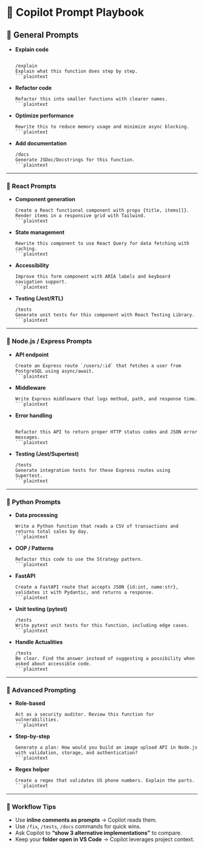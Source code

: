 # 🚀 Copilot Prompt Playbook

## 🔹 General Prompts

- **Explain code**

  ````plaintext

  /explain
  Explain what this function does step by step.
  ```plaintext

  ````

- **Refactor code**

  ````plaintext
  Refactor this into smaller functions with clearer names.
  ```plaintext

  ````

- **Optimize performance**

  ````plaintext
  Rewrite this to reduce memory usage and minimize async blocking.
  ```plaintext

  ````

- **Add documentation**

  ````plaintext
  /docs
  Generate JSDoc/Docstrings for this function.
  ```plaintext
  ````

---

### 🔹 React Prompts

- **Component generation**

  ````plaintext
  Create a React functional component with props {title, items[]}.
  Render items in a responsive grid with Tailwind.
  ```plaintext
  ````

- **State management**

  ````plaintext
  Rewrite this component to use React Query for data fetching with caching.
  ```plaintext
  ````

- **Accessibility**

  ````plaintext
  Improve this form component with ARIA labels and keyboard navigation support.
  ```plaintext
  ````

- **Testing (Jest/RTL)**

  ````plaintext
  /tests
  Generate unit tests for this component with React Testing Library.
  ```plaintext
  ````

---

### 🔹 Node.js / Express Prompts

- **API endpoint**

  ````plaintext
  Create an Express route `/users/:id` that fetches a user from PostgreSQL using async/await.
  ```plaintext
  ````

- **Middleware**

  ````plaintext
  Write Express middleware that logs method, path, and response time.
  ```plaintext
  ````

- **Error handling**

  ````plaintext

  Refactor this API to return proper HTTP status codes and JSON error messages.
  ```plaintext
  ````

- **Testing (Jest/Supertest)**

  ````plaintext
  /tests
  Generate integration tests for these Express routes using Supertest.
  ```plaintext
  ````

---

### 🔹 Python Prompts

- **Data processing**

  ````plaintext
  Write a Python function that reads a CSV of transactions and returns total sales by day.
  ```plaintext
  ````

- **OOP / Patterns**

  ````plaintext
  Refactor this code to use the Strategy pattern.
  ```plaintext
  ````

- **FastAPI**

  ````plaintext
  Create a FastAPI route that accepts JSON {id:int, name:str}, validates it with Pydantic, and returns a response.
  ```plaintext
  ````

- **Unit testing (pytest)**

  ````plaintext
  /tests
  Write pytest unit tests for this function, including edge cases.
  ```plaintext
  ````

- **Handle Actualities**

  ````plaintext
  /tests
  Be clear. Find the answer instead of suggesting a possibility when asked about accessible code.
  ```plaintext
  ````

---

### 🔹 Advanced Prompting

- **Role-based**

  ````plaintext
  Act as a security auditor. Review this function for vulnerabilities.
  ```plaintext
  ````

- **Step-by-step**

  ````plaintext
  Generate a plan: How would you build an image upload API in Node.js with validation, storage, and authentication?
  ```plaintext

  ````

- **Regex helper**

  ````plaintext
  Create a regex that validates US phone numbers. Explain the parts.
  ```plaintext
  ````

---

### 🔹 Workflow Tips

- Use **inline comments as prompts** → Copilot reads them.
- Use `/fix`, `/tests`, `/docs` commands for quick wins.
- Ask Copilot to **“show 3 alternative implementations”** to compare.
- Keep your **folder open in VS Code** → Copilot leverages project context.
